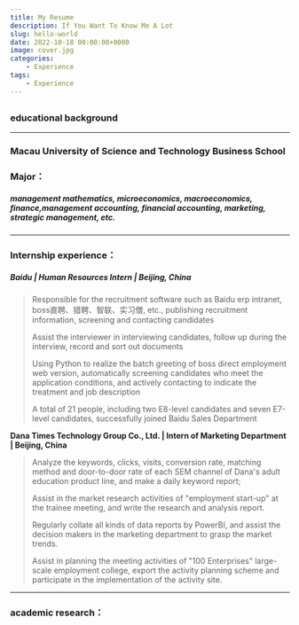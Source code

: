 ```yaml
---
title: My Resume 
description: If You Want To Know Me A Lot
slug: hello-world
date: 2022-10-18 00:00:00+0000
image: cover.jpg
categories:
    - Experience
tags:
    - Experience
---
```


## 

### **educational background**

------

### **Macau University of Science and Technology Business School**

### Major：

##### management mathematics, microeconomics, macroeconomics, finance,management accounting, financial accounting, marketing, strategic management, etc.

------

### **Internship experience**：

##### Baidu | Human Resources Intern | Beijing, China 

> Responsible for the recruitment software such as Baidu erp intranet, boss直聘、猎聘、智联、实习僧, etc., publishing recruitment information, screening and contacting candidates
>
> Assist the interviewer in interviewing candidates, follow up during the interview, record and sort out documents
>
> Using Python to realize the batch greeting of boss direct employment web version, automatically screening candidates who meet the application conditions, and actively contacting to indicate the treatment and job description
>
>  A total of 21 people, including two E8-level candidates and seven E7-level candidates, successfully joined Baidu Sales Department

**Dana Times Technology Group Co., Ltd. | Intern of Marketing Department | Beijing, China**

> Analyze the keywords, clicks, visits, conversion rate, matching method and door-to-door rate of each SEM channel of Dana's adult education product line, and make a daily keyword report;
>
> Assist in the market research activities of "employment start-up" at the trainee meeting, and write the research and analysis report.
>
> Regularly collate all kinds of data reports by PowerBI, and assist the decision makers in the marketing department to grasp the market trends.
>
> Assist in planning the meeting activities of "100 Enterprises" large-scale employment college, export the activity planning scheme and participate in the implementation of the activity site.

------

### **academic research：**

![]()
